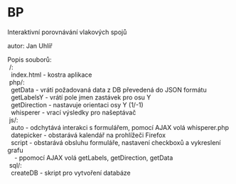 # BP
Interaktivní porovnávání vlakových spojů<br />

autor: Jan Uhlíř<br />

Popis souborů:<br />
&nbsp;/:<br />
&nbsp;&nbsp;index.html - kostra aplikace<br />
&nbsp;php/:<br />
&nbsp;&nbsp;getData - vrátí požadovaná data z DB převedená do JSON formátu<br />
&nbsp;&nbsp;getLabelsY - vrátí pole jmen zastávek pro osu Y<br />
&nbsp;&nbsp;getDirection - nastavuje orientaci osy Y (1/-1)<br />
&nbsp;&nbsp;whisperer - vrací výsledky pro našeptávač<br />
&nbsp;js/:<br />
&nbsp;&nbsp;auto - odchytává interakci s formulářem, pomocí AJAX volá whisperer.php<br />
&nbsp;&nbsp;datepicker - obstarává kalendář na prohlížeči Firefox<br />
&nbsp;&nbsp;script - obstarává obsluhu formuláře, nastavení checkboxů a vykreslení grafu<br />
&nbsp;&nbsp;&nbsp;&nbsp;- ppomocí AJAX volá getLabels, getDirection, getData<br />
&nbsp;sql/:<br />
&nbsp;&nbsp;createDB - skript pro vytvoření databáze<br />
